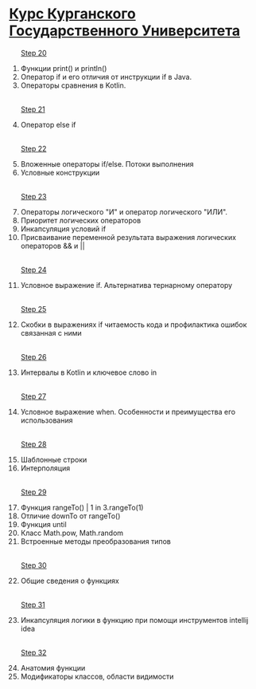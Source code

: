 <h1 text-size="12px"><a href="http://it.kgsu.ru/Kotlin/oglav.html">Курс Курганского Государственного Университета</a></h1>

<ol>

<a href="http://it.kgsu.ru/Kotlin/kotlin020.html">Step 20</a>

<li>Функции print() и println()</li>
<li>Оператор if и его отличия от инструкции if в Java.</li>
<li>Операторы сравнения в Kotlin.</li></br>


<a href="http://it.kgsu.ru/Kotlin/kotlin021.html">Step 21</a>

 <li>Оператор else if</li></br>
 
 <a href="http://it.kgsu.ru/Kotlin/kotlin022.html">Step 22</a>
 
 <li>Вложенные операторы if/else. Потоки выполнения</li>
 <li>Условные конструкции</li></br>
 
 <a href="http://it.kgsu.ru/Kotlin/kotlin023.html">Step 23</a>
 
 <li>Операторы логического "И" и оператор логического "ИЛИ".</li>
 <li>Приоритет логических операторов</li>
 <li>Инкапсуляция условий if</li>
 <li>Присваивание переменной результата выражения логических операторов && и ||</li></br>
 
 <a href="http://it.kgsu.ru/Kotlin/kotlin024.html">Step 24</a>
 
 <li>Условное выражение if. Альтернатива тернарному оператору</li></br>
 
  <a href="http://it.kgsu.ru/Kotlin/kotlin025.html">Step 25</a>
  
 <li>Скобки в выражениях if читаемость кода и профилактика ошибок связанная с ними</li></br>
 
 <a href="http://it.kgsu.ru/Kotlin/kotlin026.html">Step 26</a>
 
 <li>Интервалы в Kotlin и ключевое слово in</li></br>
 
 <a href="http://it.kgsu.ru/Kotlin/kotlin027.html">Step 27</a>
 
 <li>Условное выражение when. Особенности и преимущества его использования</li></br>
 
  <a href="http://it.kgsu.ru/Kotlin/kotlin028.html">Step 28</a>
 
 <li>Шаблонные строки</li>
 <li>Интерполяция</li></br>
 
 
  <a href="http://it.kgsu.ru/Kotlin/kotlin029.html">Step 29</a>
  
  <li>Функция rangeTo() | 1 in 3.rangeTo(1)</li>
  <li>Отличие downTo от rangeTo()</li>
  <li>Функция until</li>
  <li>Класс Math.pow, Math.random</li>
  <li>Встроенные методы преобразования типов</li></br>
  
  <a href="http://it.kgsu.ru/Kotlin/kotlin030.html">Step 30</a>
  
  <li>Общие сведения о функциях</li></br>
  
  <a href="http://it.kgsu.ru/Kotlin/kotlin031.html">Step 31</a>
  
  <li>Инкапсуляция логики в функцию при помощи инструментов intellij idea</li></br>
  
  <a href="http://it.kgsu.ru/Kotlin/kotlin032.html">Step 32</a>
  
  <li>Анатомия функции</li>
  <li>Модификаторы классов, области видимости</li></br>
  
</ol>

